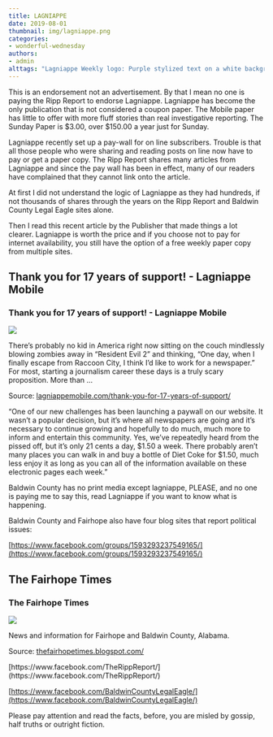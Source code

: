 ```yaml
---
title: LAGNIAPPE
date: 2019-08-01
thumbnail: img/lagniappe.png
categories:
- wonderful-wednesday
authors:
- admin
alttags: "Lagniappe Weekly logo: Purple stylized text on a white background, highlighted as a publication offering investigative rep..."
---
```

This is an endorsement not an advertisement. By that I mean no one is paying the Ripp Report to endorse Lagniappe. Lagniappe has become the only publication that is not considered a coupon paper. The Mobile paper has little to offer with more fluff stories than real investigative reporting. The Sunday Paper is $3.00, over $150.00 a year just for Sunday.

Lagniappe recently set up a pay-wall for on line subscribers. Trouble is that all those people who were sharing and reading posts on line now have to pay or get a paper copy. The Ripp Report shares many articles from Lagniappe and since the pay wall has been in effect, many of our readers have complained that they cannot link onto the article.

At first I did not understand the logic of Lagniappe as they had hundreds, if not thousands of shares through the years on the Ripp Report and Baldwin County Legal Eagle sites alone.

Then I read this recent article by the Publisher that made things a lot clearer. Lagniappe is worth the price and if you choose not to pay for internet availability, you still have the option of a free weekly paper copy from multiple sites.

<div class="link-preview">

## Thank you for 17 years of support! - Lagniappe Mobile

### Thank you for 17 years of support! - Lagniappe Mobile

![](https://lagniappemobile.com/wp-content/uploads/2016/11/DTT.jpg)

There’s probably no kid in America right now sitting on the couch mindlessly blowing zombies away in “Resident Evil 2” and thinking, “One day, when I finally escape from Raccoon City, I think I’d like to work for a newspaper.” For most, starting a journalism career these days is a truly scary proposition. More than …

Source: [lagniappemobile.com/thank-you-for-17-years-of-support/](https://lagniappemobile.com/thank-you-for-17-years-of-support/)

</div>
“One of our new challenges has been launching a paywall on our website. It wasn’t a popular decision, but it’s where all newspapers are going and it’s necessary to continue growing and hopefully to do much, much more to inform and entertain this community. Yes, we’ve repeatedly heard from the pissed off, but it’s only 21 cents a day, $1.50 a week. There probably aren’t many places you can walk in and buy a bottle of Diet Coke for $1.50, much less enjoy it as long as you can all of the information available on these electronic pages each week.”

Baldwin County has no print media except lagniappe, PLEASE, and no one is paying me to say this, read Lagniappe if you want to know what is happening.

Baldwin County and Fairhope also have four blog sites that report political issues:

[https://www.facebook.com/groups/1593293237549165/](https://www.facebook.com/groups/1593293237549165/)

<div class="link-preview">

## The Fairhope Times

### The Fairhope Times

![](https://resources.blogblog.com/img/icon18_wrench_allbkg.png)

News and information for Fairhope and Baldwin County, Alabama.

Source: [thefairhopetimes.blogspot.com/](https://thefairhopetimes.blogspot.com/)

</div>
[https://www.facebook.com/TheRippReport/](https://www.facebook.com/TheRippReport/)

[https://www.facebook.com/BaldwinCountyLegalEagle/](https://www.facebook.com/BaldwinCountyLegalEagle/)

Please pay attention and read the facts, before, you are misled by gossip, half truths or outright fiction.
